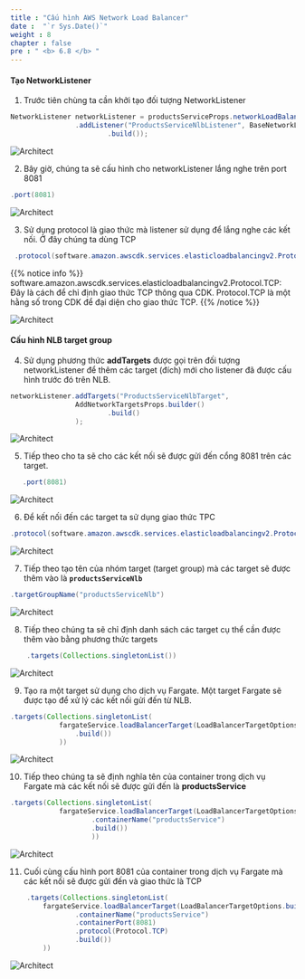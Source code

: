 ```yaml
---
title : "Cấu hình AWS Network Load Balancer"
date :  "`r Sys.Date()`" 
weight : 8
chapter : false
pre : " <b> 6.8 </b> "
---
```


#### Tạo NetworkListener

1. Trước tiên chùng ta cần khởi tạo đối tượng NetworkListener 

```java
NetworkListener networkListener = productsServiceProps.networkLoadBalancer()
                .addListener("ProductsServiceNlbListener", BaseNetworkListenerProps.builder()
                        .build());
```
![Architect](/images/6/configNLB/01.png?featherlight=false&width=60pc)

2. Bây giờ, chúng ta sẽ cấu hình cho networkListener lắng nghe trên port 8081

```java
.port(8081)
```

![Architect](/images/6/configNLB/02.png?featherlight=false&width=60pc)

3. Sử dụng protocol là giao thức mà listener sử dụng để lắng nghe các kết nối. Ở đây chúng ta dùng TCP

```java
 .protocol(software.amazon.awscdk.services.elasticloadbalancingv2.Protocol.TCP)
```

{{% notice info %}}
software.amazon.awscdk.services.elasticloadbalancingv2.Protocol.TCP: Đây là cách để chỉ định giao thức TCP thông qua CDK. Protocol.TCP là một hằng số trong CDK để đại diện cho giao thức TCP.
{{% /notice %}}

![Architect](/images/6/configNLB/03.png?featherlight=false&width=60pc)

#### Cấu hình NLB target group

4. Sử dụng phương thức **addTargets** được gọi trên đối tượng networkListener để thêm các target (đích) mới cho listener đã được cấu hình trước đó trên NLB.

```java
networkListener.addTargets("ProductsServiceNlbTarget",
                AddNetworkTargetsProps.builder()
                        .build()
                );
```
![Architect](/images/6/configNLB/04.png?featherlight=false&width=60pc)

5. Tiếp theo cho ta sẽ cho các kết nối sẽ được gửi đến cổng 8081 trên các target.

```java
   .port(8081)
```
![Architect](/images/6/configNLB/05.png?featherlight=false&width=60pc)

6. Để kết nối đến các target ta sử dụng giao thức TPC

```java
.protocol(software.amazon.awscdk.services.elasticloadbalancingv2.Protocol.TCP)
```

![Architect](/images/6/configNLB/06.png?featherlight=false&width=60pc)

7. Tiếp theo tạo tên của nhóm target (target group) mà các target sẽ được thêm vào là **``productsServiceNlb``**

```java
.targetGroupName("productsServiceNlb")
```
![Architect](/images/6/configNLB/07.png?featherlight=false&width=60pc)

8. Tiếp theo chúng ta sẽ chỉ định danh sách các target cụ thể cần được thêm vào bằng phương thức targets

```java
    .targets(Collections.singletonList())
```
![Architect](/images/6/configNLB/08.png?featherlight=false&width=60pc)

9. Tạo ra một target sử dụng cho dịch vụ Fargate. Một target Fargate sẽ được tạo để xử lý các kết nối gửi đến từ NLB.

```java
.targets(Collections.singletonList(
            fargateService.loadBalancerTarget(LoadBalancerTargetOptions.builder()
                .build())
            ))
```
![Architect](/images/6/configNLB/09.png?featherlight=false&width=60pc)

10. Tiếp theo chúng ta sẽ định nghĩa tên của container trong dịch vụ Fargate mà các kết nối sẽ được gửi đến là **productsService**

```java
.targets(Collections.singletonList(
            fargateService.loadBalancerTarget(LoadBalancerTargetOptions.builder()
                    .containerName("productsService")
                    .build())
                    ))
```
![Architect](/images/6/configNLB/10.png?featherlight=false&width=60pc)

11. Cuối cùng cấu hình port 8081 của container trong dịch vụ Fargate mà các kết nối sẽ được gửi đến và giao thức là TCP

```java
    .targets(Collections.singletonList(
        fargateService.loadBalancerTarget(LoadBalancerTargetOptions.builder()
                .containerName("productsService")
                .containerPort(8081)
                .protocol(Protocol.TCP)
                .build())
        ))
```
![Architect](/images/6/configNLB/11.png?featherlight=false&width=60pc)


